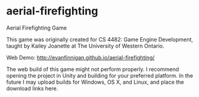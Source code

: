 # aerial-firefighting
Aerial Firefighting Game

This game was originally created for CS 4482: Game Engine Development, taught by Kailey Joanette at The University of Western Ontario.

Web Demo: http://evanfinnigan.github.io/aerial-firefighting/

The web build of this game might not perform properly. I recommend opening the project in Unity and building for your preferred platform. In the future I may upload builds for Windows, OS X, and Linux, and place the download links here.
